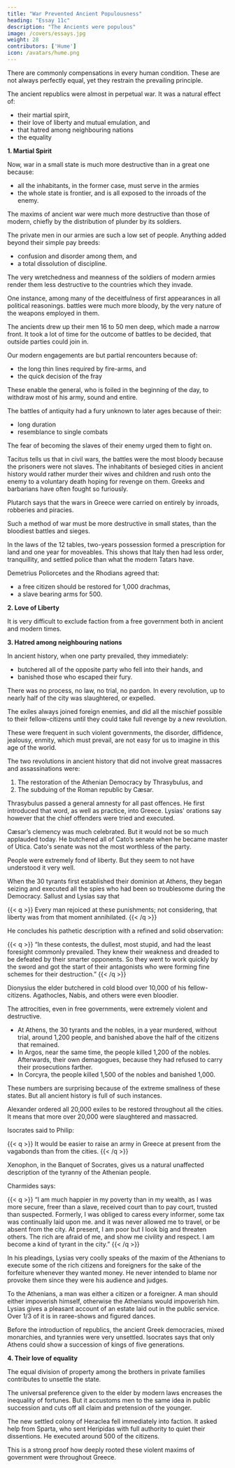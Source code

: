 ```yaml
---
title: "War Prevented Ancient Populousness"
heading: "Essay 11c"
description: "The Ancients were populous"
image: /covers/essays.jpg
weight: 28
contributors: ['Hume']
icon: /avatars/hume.png
---
```



There are commonly compensations in every human condition. These are not always perfectly equal, yet they restrain the prevailing principle. 

The ancient republics were almost in perpetual war. It was a natural effect of:
- their martial spirit, 
- their love of liberty and mutual emulation, and 
- that hatred among neighbouring nations 
- the equality


**1. Martial Spirit**

Now, war in a small state is much more destructive than in a great one because:
- all the inhabitants, in the former case, must serve in the armies
- the whole state is frontier, and is all exposed to the inroads of the enemy.

The maxims of ancient war were much more destructive than those of modern, chiefly by the distribution of plunder by its soldiers. 

The private men in our armies are such a low set of people. Anything added beyond their simple pay breeds:
- confusion and disorder among them, and
- a total dissolution of discipline. 

The very wretchedness and meanness of the soldiers of modern armies render them less destructive to the countries which they invade. 

One instance, among many of the deceitfulness of first appearances in all political reasonings. battles were much more bloody, by the very nature of the weapons employed in them. 

The ancients drew up their men 16 to 50 men deep, which made a narrow front. It took a lot of time for the outcome of battles to be decided, that outside parties could join in. 

Our modern engagements are but partial rencounters because of:
- the long thin lines required by fire-arms, and
- the quick decision of the fray

These enable the general, who is foiled in the beginning of the day, to withdraw most of his army, sound and entire.

The battles of antiquity had a fury unknown to later ages because of their:
- long duration
- resemblance to single combats

The fear of becoming the slaves of their enemy urged them to fight on. 

Tacitus tells us that in civil wars, the battles were the most bloody because the prisoners were not slaves. The inhabitants of besieged cities in ancient history would rather murder their wives and children and rush onto the enemy to a voluntary death hoping for revenge on them. Greeks and barbarians have often fought so furiously. 


Plutarch says that the wars in Greece were carried on entirely by inroads, robberies and piracies. 

Such a method of war must be more destructive in small states, than the bloodiest battles and sieges.

In the laws of the 12 tables, two-years possession formed a prescription for land and one year for moveables. This shows that Italy then had less order, tranquillity, and settled police than what the modern Tatars have. 

Demetrius Poliorcetes and the Rhodians agreed that:
- a free citizen should be restored for 1,000 drachmas,
- a slave bearing arms for 500.



**2. Love of Liberty**

It is very difficult to exclude faction from a free government both in ancient and modern times.


**3. Hatred among neighbouring nations**

In ancient history, when one party prevailed, they immediately:
- butchered all of the opposite party who fell into their hands, and
- banished those who escaped their fury. 

There was no process, no law, no trial, no pardon. In every revolution, up to nearly half of the city was slaughtered, or expelled.

The exiles always joined foreign enemies, and did all the mischief possible to their fellow-citizens until they could take full revenge by a new revolution. 

These were frequent in such violent governments, the disorder, diffidence, jealousy, enmity, which must prevail, are not easy for us to imagine in this age of the world.


The two revolutions in ancient history that did not involve great massacres and assassinations were:
1. The restoration of the Athenian Democracy by Thrasybulus, and
2. The subduing of the Roman republic by Cæsar. 

Thrasybulus passed a general amnesty for all past offences. He first introduced that word, as well as practice, into Greece. Lysias' orations say however that the chief offenders were tried and executed.

Cæsar’s clemency was much celebrated. But it would not be so much applauded today. He butchered all of Cato’s senate when he became master of Utica. Cato's senate was not the most worthless of the party.

People were extremely fond of liberty. But they seem to not have understood it very well. 

When the 30 tyrants first established their dominion at Athens, they began seizing and executed all the spies who had been so troublesome during the Democracy. Sallust and Lysias say that 

{{< q >}}
Every man rejoiced at these punishments; not considering, that liberty was from that moment annihilated.
{{< /q >}}

He concludes his pathetic description with a refined and solid observation: 

{{< q >}}
“In these contests, the dullest, most stupid, and had the least foresight commonly prevailed. They knew their weakness and dreaded to be defeated by their smarter opponents. So they went to work quickly by the sword and got the start of their antagonists who were forming fine schemes for their destruction.”
{{< /q >}}

Dionysius the elder butchered in cold blood over 10,000 of his fellow-citizens. Agathocles, Nabis, and others were even bloodier. 

The attrocities, even in free governments, were extremely violent and destructive. 
- At Athens, the 30 tyrants and the nobles, in a year murdered, without trial, around 1,200 people, and banished above the half of the citizens that remained. 
- In Argos, near the same time, the people killed 1,200 of the nobles. Afterwards, their own demagogues, because they had refused to carry their prosecutions farther. 
- In Corcyra, the people killed 1,500 of the nobles and banished 1,000. 

These numbers are surprising because of the extreme smallness of these states. But all ancient history is full of such instances.

Alexander ordered all 20,000 exiles to be restored throughout all the cities. It means that more over 20,000 were slaughtered and massacred. 

Isocrates said to Philip:

{{< q >}}
It would be easier to raise an army in Greece at present from the vagabonds than from the cities.
{{< /q >}}

Xenophon, in the Banquet of Socrates, gives us a natural unaffected description of the tyranny of the Athenian people. 

Charmides says:

{{< q >}}
“I am much happier in my poverty than in my wealth, as I was more secure, freer than a slave, received court than to pay court, trusted than suspected. Formerly, I was obliged to caress every informer, some tax was continually laid upon me. and it was never allowed me to travel, or be absent from the city. At present, I am poor but I look big and threaten others. The rich are afraid of me, and show me civility and respect. I am become a kind of tyrant in the city.”
{{< /q >}}

In his pleadings, Lysias very coolly speaks of the maxim of the Athenians to execute some of the rich citizens and foreigners for the sake of the forfeiture whenever they wanted money. He never intended to blame nor provoke them since they were his audience and judges.

To the Athenians, a man was either a citizen or a foreigner. A man should either impoverish himself, otherwise the Athenians would impoverish him. Lysias gives a pleasant account of an estate laid out in the public service. Over 1/3 of it is in raree-shows and figured dances. 

Before the introduction of republics, the ancient Greek democracies, mixed monarchies, and tyrannies were very unsettled. Isocrates says that only Athens could show a succession of kings of five generations.


**4. Their love of equality**

The equal division of property among the brothers in private families contributes to unsettle the state. 

The universal preference given to the elder by modern laws encreases the inequality of fortunes. But it accustoms men to the same idea in public succession and cuts off all claim and pretension of the younger.

The new settled colony of Heraclea fell immediately into faction. It asked help from Sparta, who sent Heripidas with full authority to quiet their dissentions. He executed around 500 of the citizens.

This is a strong proof how deeply rooted these violent maxims of government were throughout Greece. 

